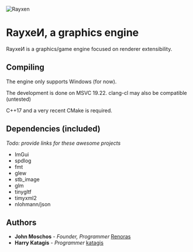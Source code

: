 ![Rayxen](/assets/default-data/__default__image-logo.png?style=centerme "Rayxen")

# RayxeИ, a graphics engine

RayxeИ is a graphics/game engine focused on renderer extensibility.


## Compiling

The engine only supports Windows (for now).

The development is done on MSVC 19.22. clang-cl may also be compatible (untested)

C++17 and a very recent CMake is required.


## Dependencies (included)
*Todo: provide links for these awesome projects*

* ImGui
* spdlog
* fmt
* glew
* stb_image
* glm
* tinygltf
* timyxml2
* nlohmann/json

## Authors

* **John Moschos** - *Founder, Programmer* [Renoras](https://github.com/Renoras)
* **Harry Katagis** - *Programmer* [katagis](https://github.com/katagis)
